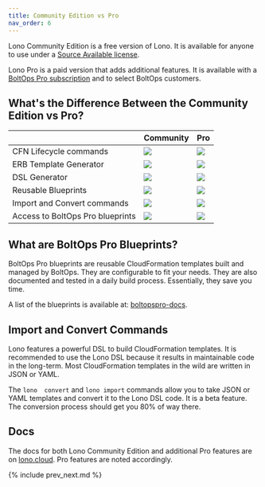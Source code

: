 ```yaml
---
title: Community Edition vs Pro
nav_order: 6
---
```


Lono Community Edition is a free version of Lono.  It is available for anyone to use under a [Source Available license](https://www.boltops.com/boltops-community-license).

Lono Pro is a paid version that adds additional features. It is available with a [BoltOps Pro subscription](https://boltops.com/pro) and to select BoltOps customers.

## What's the Difference Between the Community Edition vs Pro?

&nbsp; | Community | Pro
--- | --- | ---
CFN Lifecycle commands | ![](/img/features/yes.svg) | ![](/img/features/yes.svg)
ERB Template Generator | ![](/img/features/yes.svg) | ![](/img/features/yes.svg)
DSL Generator | ![](/img/features/yes.svg) | ![](/img/features/yes.svg)
Reusable Blueprints | ![](/img/features/yes.svg) | ![](/img/features/yes.svg)
Import and Convert commands | ![](/img/features/no.svg) | ![](/img/features/yes.svg)
Access to BoltOps Pro blueprints | ![](/img/features/no.svg) | ![](/img/features/yes.svg)

## What are BoltOps Pro Blueprints?

BoltOps Pro blueprints are reusable CloudFormation templates built and managed by BoltOps.  They are configurable to fit your needs. They are also documented and tested in a daily build process. Essentially, they save you time.

A list of the blueprints is available at: [boltopspro-docs](https://github.com/boltopspro-docs).

## Import and Convert Commands

Lono features a powerful DSL to build CloudFormation templates. It is recommended to use the Lono DSL because it results in maintainable code in the long-term. Most CloudFormation templates in the wild are written in JSON or YAML.

The `lono  convert` and `lono import` commands allow you to take JSON or YAML templates and convert it to the Lono DSL code.  It is a beta feature. The conversion process should get you 80% of way there.

## Docs

The docs for both Lono Community Edition and additional Pro features are on [lono.cloud](https://lono.cloud). Pro features are noted accordingly.

{% include prev_next.md %}
